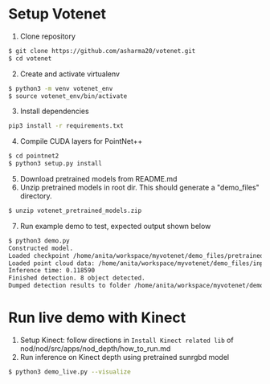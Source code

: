 # Setup Votenet
1. Clone repository
```bash
$ git clone https://github.com/asharma20/votenet.git
$ cd votenet
```
2. Create and activate virtualenv
```bash
$ python3 -m venv votenet_env
$ source votenet_env/bin/activate
```
3. Install dependencies
```bash
pip3 install -r requirements.txt
```
4. Compile CUDA layers for PointNet++
```bash
$ cd pointnet2
$ python3 setup.py install
```
5. Download pretrained models from README.md
6. Unzip pretrained models in root dir. This should generate a "demo_files" directory.
```bash
$ unzip votenet_pretrained_models.zip
```
7. Run example demo to test, expected output shown below
```bash
$ python3 demo.py
Constructed model.
Loaded checkpoint /home/anita/workspace/myvotenet/demo_files/pretrained_votenet_on_sunrgbd.tar (epoch: 180)
Loaded point cloud data: /home/anita/workspace/myvotenet/demo_files/input_pc_sunrgbd.ply
Inference time: 0.118590
Finished detection. 8 object detected.
Dumped detection results to folder /home/anita/workspace/myvotenet/demo_files/sunrgbd_results
```

# Run live demo with Kinect
1. Setup Kinect: follow directions in `Install Kinect related lib` of nod/nod/src/apps/nod_depth/how_to_run.md
2. Run inference on Kinect depth using pretrained sunrgbd model
```bash
$ python3 demo_live.py --visualize
```